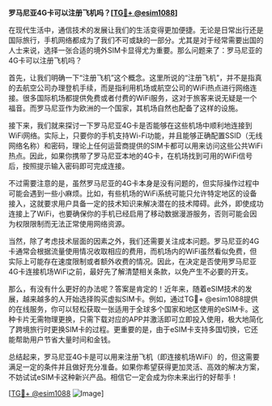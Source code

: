 **罗马尼亚4G卡可以注册飞机吗？[[TG💪+ @esim1088](https://t.me/s/esim1088)]**

在现代生活中，通信技术的发展让我们的生活变得更加便捷。无论是日常出行还是国际旅行，手机网络都成为了我们不可或缺的一部分。尤其是对于经常需要出国的人士来说，选择一张合适的境外SIM卡显得尤为重要。那么问题来了：罗马尼亚的4G卡可以注册飞机吗？

首先，让我们明确一下“注册飞机”这个概念。这里所说的“注册飞机”，并不是指真的去航空公司办理登机手续，而是指利用机场或航空公司的WiFi热点进行网络连接。很多国际机场都提供免费或者付费的WiFi服务，这对于旅客来说无疑是一个福音。而罗马尼亚作为欧洲的一个国家，其机场自然也配备了这样的设施。

接下来，我们就来探讨一下罗马尼亚4G卡是否能够在这些机场中顺利地连接到WiFi网络。实际上，只要你的手机支持Wi-Fi功能，并且能够正确配置SSID（无线网络名称）和密码，理论上任何运营商提供的SIM卡都可以用来访问这些公共WiFi热点。因此，如果你携带了罗马尼亚本地的4G卡，在机场找到可用的WiFi信号后，按照提示输入密码即可完成连接。

不过需要注意的是，虽然罗马尼亚的4G卡本身是没有问题的，但实际操作过程中可能会遇到一些小麻烦。比如，有些机场的WiFi系统可能只允许特定地区的设备接入，这就要求用户具备一定的技术知识来解决潜在的技术障碍。此外，即使成功连接上了WiFi，也要确保你的手机已经启用了移动数据漫游服务，否则可能会因为权限限制而无法正常使用网络资源。

当然，除了考虑技术层面的因素之外，我们还需要关注成本问题。罗马尼亚的4G卡通常会根据流量使用情况收取相应的费用，而机场内的WiFi虽然看似免费，但实际上可能存在速度限制或者额外收费的情况。因此，在决定是否使用罗马尼亚4G卡连接机场WiFi之前，最好先了解清楚相关条款，以免产生不必要的开支。

那么，有没有什么更好的办法呢？答案是肯定的！近年来，随着eSIM技术的发展，越来越多的人开始选择购买虚拟SIM卡。例如，通过TG💪+ @esim1088提供的在线服务，你可以轻松获取一张适用于全球多个国家和地区使用的eSIM卡。这种卡片无需物理更换，只需下载对应的APP并激活即可立即投入使用，极大地简化了跨境旅行时更换SIM卡的过程。更重要的是，由于eSIM卡支持多国切换，它还能帮助用户节省大量时间和金钱。

总结起来，罗马尼亚4G卡是可以用来注册飞机（即连接机场WiFi）的，但这需要满足一定的条件并且做好充分准备。如果你希望获得更加灵活、高效的解决方案，不妨试试eSIM卡这种新兴产品。相信它一定会成为你未来出行的好帮手！

[[TG💪+ @esim1088](https://t.me/s/esim1088) ![Image](https://i.postimg.cc/4NQfJmqS/Snipaste-2025-05-13-00-14-12.png)]